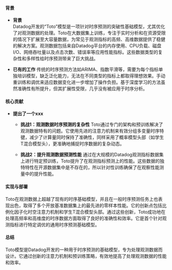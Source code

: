 #### 背景
- **背景**       
    Datadog开发的“Toto”模型是一项针对时序预测的突破性基础模型，尤其优化了对观测数据的处理。Toto在大数据集上训练，专注于实时分析和在资源受限的情况下扩展至大容量数据，为常见于观测指标的高频、高维数据提供了稳健的解决方案。观测数据包括来自Datadog平台的内存使用、CPU负载、磁盘I/O、网络吞吐量以及点击次数、错误率等应用性能指标。这些数据类型的复杂性和多样性给时序预测带来了巨大挑战。

- **已有的工作**
    传统的时序预测方法如ARIMA、指数平滑等，需要为每个指标单独培训模型，缺乏泛化能力，无法在不同类型的指标上都取得理想效果。手动重训练和调优来适应数据变化进一步增加了操作负担。基于深度学习的方法虽然准确性有所提升，但其扩展性受限，几乎没有被应用于时序分析。

#### 核心贡献
- **提出了一个xxx**
    - **挑战1：观测数据时序预测的复杂性**
        Toto通过专门的架构和预训练解决了观测数据特有的问题。它使用先进的注意力机制来有效分组多变量时序特徤，减少了计算量同时保持了准确性，同样采用了概率模型头部（如学生T混合模型头），更准确地捕捉时序数据的复杂动态。

    - **挑战2：提升观测数据预测性能**
        通过在大规模的Datadog观测指标数据集上进行特定预训练，Toto提升了在观测指标预测上的性能。这些数据的独特特性在开源数据集中是不存在的，所以针对性训练确保了在观察性能测量中的提升性能。

#### 实现与部署
Toto在观测数据上超越了现有的时序基础模型，并且在一般时序预测任务上也表现出色，取得了多个开放基准数据集上的最先进的零样本性能。它的创新点包括比例化因子化时空注意力机制和学生T混合模型头部。通过这些创新，Toto成功地在处理高频率和高维度的时序数据方面取得了良好的准确性和效率。它是首个针对观测指标进行特定调优的通用时序预测基础模型。

#### 总结
Toto模型是Datadog开发的一种用于时序预测的基础模型，专为处理观测数据而设计。它通过创新的注意力机制和预训练策略，有效地提高了处理观测数据的性能和效率。